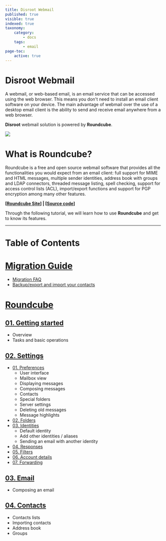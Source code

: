 ```yaml
---
title: Disroot Webmail
published: true
visible: true
indexed: true
taxonomy:
    category:
        - docs
    tags:
        - email
page-toc:
    active: true
---
```


# Disroot Webmail

A webmail, or web-based email, is an email service that can be accessed using the web browser. This means you don't need to install an email client software on your device. The main advantage of webmail over the use of a desktop email client is the ability to send and receive email anywhere from a web browser.

**Disroot** webmail solution is powered by **Roundcube**.


![](roundcube/rc_logo.png)

# What is Roundcube?
Roundcube is a free and open source webmail software that provides all the functionalities you would expect from an email client: full support for MIME and HTML messages, multiple sender identities, address book with groups and LDAP connectors, threaded message listing, spell checking, support for access control lists (ACL), import/export functions and support for PGP encryption among many other features.

**[[Roundcube Site](https://roundcube.net/)] | [[Source code](https://github.com/roundcube/roundcubemail/)]**

Through the following tutorial, we will learn how to use **Roundcube** and get to know its features.

----

# Table of Contents

# [Migration Guide](migration)
  - [Migration FAQ](migration/faq)
  - [Backup/export and import your contacts](migration/backup)

# [Roundcube](roundcube)
## [01. Getting started](roundcube/getting_started)
  - Overview
  - Tasks and basic operations

## [02. Settings](roundcube/settings)
  - [01. Preferences](roundcube/settings/preferences)
    - User interface
    - Mailbox view
    - Displaying messages
    - Composing messages
    - Contacts
    - Special folders
    - Server settings
    - Deleting old messages
    - Message highlights
  - [02. Folders](roundcube/settings/folders)
  - [03. Identities](roundcube/settings/identities)
    - Default identity
    - Add other identities / aliases
    - Sending an email with another identity
  - [04. Responses](roundcube/settings/responses)
  - [05. Filters](roundcube/settings/filters)
  - [06. Account details](roundcube/settings/account_details)
  - [07. Forwarding](settings/forwarding)

## [03. Email](roundcube/email)
  - Composing an email

## [04. Contacts](roundcube/contacts)
  - Contacts lists
  - Importing contacts
  - Address book
  - Groups
